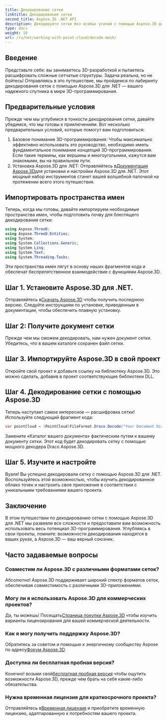 ```yaml
---
title: Декодирование сетки
linktitle: Декодирование сетки
second_title: Aspose.3D .NET API
description: Декодируйте сетки без особых усилий с помощью Aspose.3D для .NET. Ваш путь к бесшовному 3D-программированию. Исследуйте, настраивайте и улучшайте свои проекты.
type: docs
weight: 10
url: /ru/net/working-with-point-cloud/decode-mesh/
---
```

## Введение
Представьте себе: вы занимаетесь 3D-разработкой и пытаетесь расшифровать сложные сетчатые структуры. Задача реальна, но не бойтесь! Отправляясь в это путешествие, мы пройдемся по лабиринту декодирования сеток с помощью Aspose.3D для .NET — вашего надежного спутника в мире 3D-программирования.
## Предварительные условия
Прежде чем мы углубимся в тонкости декодирования сетки, давайте убедимся, что мы готовы к приключениям. Вот несколько предварительных условий, которые помогут вам подготовиться:
1. Базовое понимание 3D-программирования:
   Чтобы максимально эффективно использовать это руководство, необходимо иметь фундаментальное понимание концепций 3D-программирования. Если такие термины, как вершины и многоугольники, кажутся вам знакомыми, вы на правильном пути.
2. Установка Aspose.3D для .NET:
    Отправляйтесь в[Документация Aspose.3D](https://reference.aspose.com/3d/net/)для установки и настройки Aspose.3D для .NET. Этот мощный набор инструментов станет вашей волшебной палочкой на протяжении всего этого путешествия.
## Импортировать пространства имен
Теперь, когда мы готовы, давайте импортируем необходимые пространства имен, чтобы подготовить почву для блестящего декодирования сетки:
```csharp
using Aspose.ThreeD;
using Aspose.ThreeD.Entities;
using System;
using System.Collections.Generic;
using System.Linq;
using System.Text;
using System.Threading.Tasks;
```
Эти пространства имен лягут в основу наших фрагментов кода и обеспечат беспрепятственное взаимодействие с функциями Aspose.3D.
## Шаг 1. Установите Aspose.3D для .NET.
   
 Отправляйтесь в[Скачать Aspose.3D](https://releases.aspose.com/3d/net/) чтобы получить последнюю версию. Следуйте инструкциям по установке, приведенным в документации, чтобы обеспечить плавную установку.
## Шаг 2: Получите документ сетки
Прежде чем мы сможем декодировать, нам нужен документ сетки. Убедитесь, что в вашем каталоге сохранен файл сетки.
## Шаг 3. Импортируйте Aspose.3D в свой проект
Откройте свой проект и добавьте ссылку на библиотеку Aspose.3D. Это можно сделать, добавив в проект соответствующие библиотеки DLL.
## Шаг 4. Декодирование сетки с помощью Aspose.3D
Теперь наступает самое интересное — расшифровка сетки! Используйте следующий фрагмент кода:
```csharp
var pointCloud = (PointCloud)FileFormat.Draco.Decode("Your Document Directory" + "point_cloud_no_qp.drc");
```
Замените «Каталог вашего документа» фактическим путем к вашему документу сетки. Этот код будет декодировать сетку с помощью мощного декодера Draco Aspose.3D.
## Шаг 5. Изучите и настройте
Вуаля! Вы успешно декодировали сетку с помощью Aspose.3D для .NET. Воспользуйтесь этой возможностью, чтобы изучить декодированное облако точек и настроить свое приложение в соответствии с уникальными требованиями вашего проекта.
## Заключение
В этом путешествии по декодированию сетки с помощью Aspose.3D для .NET мы развеяли все сложности и предоставили вам возможность использовать весь потенциал 3D-программирования. Углубляясь в свои проекты, помните: возможности декодирования находятся в ваших руках, а Aspose.3D — ваш верный союзник.
## Часто задаваемые вопросы
### Совместим ли Aspose.3D с различными форматами сеток?
Абсолютно! Aspose.3D поддерживает широкий спектр форматов сеток, обеспечивая совместимость с различными 3D-приложениями.
### Могу ли я использовать Aspose.3D для коммерческих проектов?
 Да, ты можешь! Посещать[Страница покупки Aspose.3D](https://purchase.aspose.com/buy) чтобы изучить варианты лицензирования для вашей коммерческой деятельности.
### Как я могу получить поддержку Aspose.3D?
 Обратитесь за советом и помощью к энергичному сообществу Aspose по адресу[Форум Aspose.3D](https://forum.aspose.com/c/3d/18).
### Доступна ли бесплатная пробная версия?
 Конечно! возьми свой[бесплатная пробная версия](https://releases.aspose.com/) чтобы ощутить возможности Aspose.3D, прежде чем брать на себя какие-либо обязательства.
### Нужна временная лицензия для краткосрочного проекта?
 Отправляйтесь в[Временная лицензия](https://purchase.aspose.com/temporary-license/) и приобретите временную лицензию, адаптированную к потребностям вашего проекта.